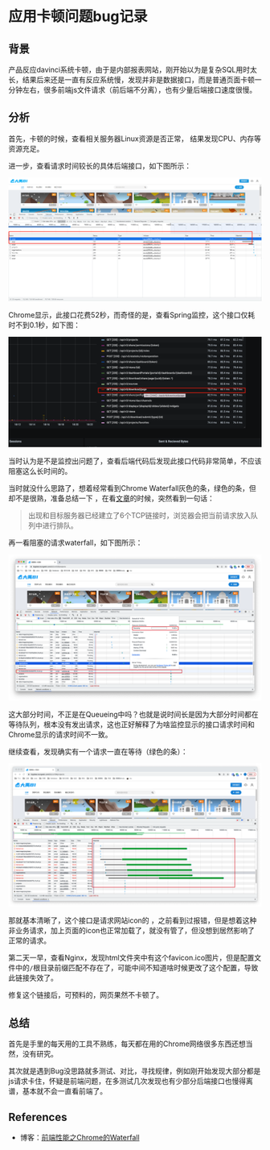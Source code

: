 # 应用卡顿问题bug记录

## 背景

产品反应davinci系统卡顿，由于是内部报表网站，刚开始以为是复杂SQL用时太长，结果后来还是一直有反应系统慢，发现并非是数据接口，而是普通页面卡顿一分钟左右，很多前端js文件请求（前后端不分离），也有少量后端接口速度很慢。

## 分析

首先，卡顿的时候，查看相关服务器Linux资源是否正常， 结果发现CPU、内存等资源充足。

进一步，查看请求时间较长的具体后端接口，如下图所示：

![lags_interface](application_lags_bug_record_assets/lags_interface.png)

Chrome显示，此接口花费52秒，而奇怪的是，查看Spring监控，这个接口仅耗时不到0.1秒，如下图：

![interface_monitor](application_lags_bug_record_assets/interface_monitor.png)

当时认为是不是监控出问题了，查看后端代码后发现此接口代码非常简单，不应该阻塞这么长时间的。

当时就没什么思路了，想着经常看到Chrome Waterfall灰色的条，绿色的条，但却不是很熟，准备总结一下 ，在看[文章](https://www.cnblogs.com/webvision/p/11595772.html)的时候，突然看到一句话：

> 出现和目标服务器已经建立了6个TCP链接时，浏览器会把当前请求放入队列中进行排队。

再一看阻塞的请求waterfall，如下图所示：

![interface_waterfall](application_lags_bug_record_assets/interface_waterfall.png)

这大部分时间，不正是在Queueing中吗？也就是说时间长是因为大部分时间都在等待队列，根本没有发出请求，这也正好解释了为啥监控显示的接口请求时间和Chrome显示的请求时间不一致。

继续查看，发现确实有一个请求一直在等待（绿色的条）：

![interface_queue](application_lags_bug_record_assets/interface_queue.png)

那就基本清晰了，这个接口是请求网站icon的 ，之前看到过报错，但是想着这种非业务请求，加上页面的icon也正常加载了，就没有管了，但没想到居然影响了正常的请求。

第二天一早，查看Nginx，发现html文件夹中有这个favicon.ico图片，但是配置文件中的`/`根目录前缀匹配不存在了，可能中间不知道啥时候更改了这个配置，导致此链接失效了。

修复这个链接后，可预料的，网页果然不卡顿了。

## 总结

首先是手里的每天用的工具不熟练，每天都在用的Chrome网络很多东西还想当然，没有研究。

其次就是遇到Bug没思路就多测试、对比，寻找规律，例如刚开始发现大部分都是js请求卡住，怀疑是前端问题，在多测试几次发现也有少部分后端接口也慢得离谱，基本就不会一直看前端了。

## References

- 博客：[前端性能之Chrome的Waterfall](https://www.cnblogs.com/webvision/p/11595772.html)